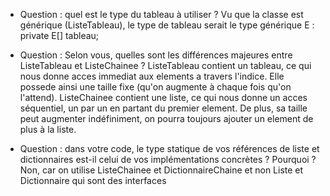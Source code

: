 - Question : quel est le type du tableau à utiliser ?
Vu que la classe est générique (ListeTableau<E>), le type de tableau serait le type générique E : private E[] tableau;

- Question : Selon vous, quelles sont les différences majeures entre ListeTableau et ListeChainee ?
  ListeTableau contient un tableau, ce qui nous donne acces immediat aux elements a travers l'indice. Elle possede ainsi une taille fixe (qu'on augmente à chaque fois qu'on l'attend).
  ListeChainee contient une liste, ce qui nous donne un acces séquentiel, un par un en partant du premier element. De plus, sa taille peut augmenter indéfiniment, on pourra toujours ajouter un element de plus à la liste.

- Question : dans votre code, le type statique de vos références de liste et dictionnaires est-il celui de vos implémentations concrètes ? Pourquoi ?
Non, car on utilise ListeChainee et DictionnaireChaine et non Liste et Dictionnaire qui sont des interfaces